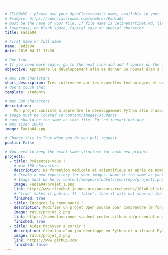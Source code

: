 ```yaml
---

# FILENAME : please use your OpenClassrooms's name, available in your url.
# Example: https://openclassrooms.com/membres/Fadia04
# must be the name of your file. If file name is celinemartinet.md, title is celinemartinet.
# lowercase, no blank space, Capital case or special character.
title: Fadia04

# First name or full name
name: Fadia04
date: 2016-04-11 17:20

# One line.
# If you need more space, go to the next line and add 4 spaces on the left, as in 'description'.
objective: Apprendre le développement afin de donner un nouvel élan à ma carrière.

# max 100 characters
short_description: Très intéressée par les nouvelles technologies et ouverte à de nouvelles expériences, j'ai décidé de me reconvertir        dans les métiers du numérique, domaine en plein essor et qui offre de nombreuses opportunités d'emploi.
# don't touch that
template: students

# max 500 characters
description:
    Mon projet consiste à apprendre le développement Python afin d'acquérir les connaissances et les compétences qui me permettront         d'aider les communauté scientifique et médicale dans l'analyse et la gestion de nombreuses données médicales et biologiques.
# image must be located in content/images/students
# name should be the same as this file. Eg: celinemartinet.png
# max size: 200ko
image: Fadia04.jpg

# Change this to True when you do you pull request.
public: False

# You need to keep the exact same structure for each new project.
projects:
  - title: Présentez-vous !
    # max 100 characters
    description: De formation médicale et scientifique et après de nombreuses années de recherche sur les maladies neuromusculaires,         dans le milieu académique, j'ai décidé de donner un nouvel élan à ma carrière. 
    # Create a new repository for your images. Name it the same as your nickname and profile picture.
    # Image must be here: content/images/students/yourrepo/project1.png
    image: Fadia04/projet_1.png
    link: http://www.ricochet-jeunes.org/auteurs/recherche/10146-olivier-vogel
    # 'true' makes it public. If 'false', then it will not show on the website.
    finished: true
  - title: Intégrez la communauté !
    description: Modifier un projet Open Source pour comprendre le fonctionnement de Git, de Github et des pull requests.
    image: ratus/projet_2.png
    link: https://openclassrooms-student-center.github.io/presentation/students/ratus.html
    finished: true
  - title: Aidez MacGyver à sortir !
    description: Création d’un jeu développé en Python et utilisant PyGame.
    image: ratus/projet_3.png
    link: https://www.github.com
    finished: false
---
```

